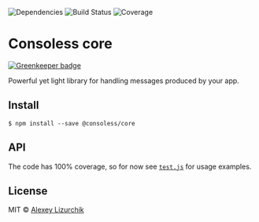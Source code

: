 ![Dependencies](https://img.shields.io/david/consoless/core.svg)
![Build Status](https://img.shields.io/travis/consoless/core/master.svg)
![Coverage](https://img.shields.io/codecov/c/github/consoless/core/master.svg)

# Consoless core

[![Greenkeeper badge](https://badges.greenkeeper.io/consoless/core.svg)](https://greenkeeper.io/)

Powerful yet light library for handling messages produced by your app.

## Install

```
$ npm install --save @consoless/core
```

## API

The code has 100% coverage, so for now see [`test.js`](test.js) for usage examples.

## License

MIT © [Alexey Lizurchik](https://github.com/likerRr)
